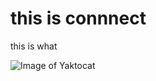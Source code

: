 # this is connnect

this is what

![Image of Yaktocat](https://octodex.github.com/images/yaktocat.png)
